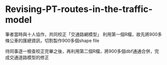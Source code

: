 # Revising-PT-routes-in-the-traffic-model


筆者當時與十人協作，共同校正「交通路網模型」
利用第一個R檔，故先將900多條公車的匯總資訊，切割製作900多個shape file

待同事逐一檢查校正完畢之後，再利用第二個R檔，將900多個dbf通通合併，完成交通道路模型的修正
